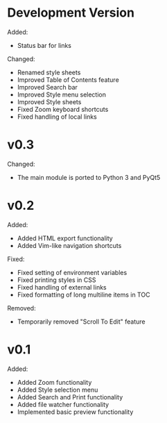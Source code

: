 

# Development Version

Added:

- Status bar for links

Changed:

- Renamed style sheets
- Improved Table of Contents feature
- Improved Search bar
- Improved Style menu selection
- Improved Style sheets
- Fixed Zoom keyboard shortcuts
- Fixed handling of local links


# v0.3

Changed:

- The main module is ported to Python 3 and PyQt5


# v0.2

Added:

- Added HTML export functionality
- Added Vim-like navigation shortcuts

Fixed:

- Fixed setting of environment variables
- Fixed printing styles in CSS
- Fixed handling of external links
- Fixed formatting of long multiline items in TOC

Removed:

- Temporarily removed "Scroll To Edit" feature


# v0.1

Added:

- Added Zoom functionality
- Added Style selection menu
- Added Search and Print functionality
- Added file watcher functionality
- Implemented basic preview functionality

